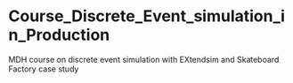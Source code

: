 # Course_Discrete_Event_simulation_in_Production
MDH course on discrete event simulation with EXtendsim and Skateboard Factory case study
